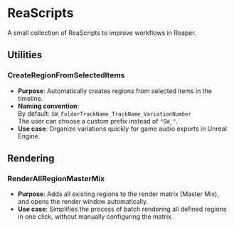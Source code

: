 # ReaScripts

A small collection of ReaScripts to improve workflows in Reaper.  

## Utilities

### CreateRegionFromSelectedItems

- **Purpose**: Automatically creates regions from selected items in the timeline.
- **Naming convention**:  
  By default: `SW_FolderTrackName_TrackName_VariationNumber`  
  The user can choose a custom prefix instead of `"SW_"`.
- **Use case**: Organize variations quickly for game audio exports in Unreal Engine.

## Rendering

### RenderAllRegionMasterMix

- **Purpose**: Adds all existing regions to the render matrix (Master Mix), and opens the render window automatically.
- **Use case**: Simplifies the process of batch rendering all defined regions in one click, without manually configuring the matrix.
